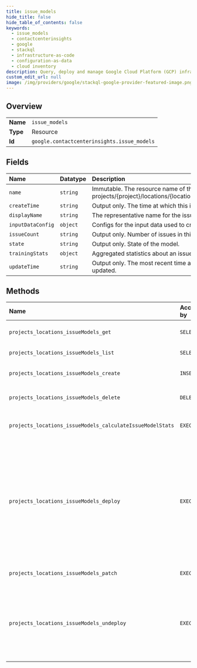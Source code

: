 ```yaml
---
title: issue_models
hide_title: false
hide_table_of_contents: false
keywords:
  - issue_models
  - contactcenterinsights
  - google    
  - stackql
  - infrastructure-as-code
  - configuration-as-data
  - cloud inventory
description: Query, deploy and manage Google Cloud Platform (GCP) infrastructure and resources using SQL
custom_edit_url: null
image: /img/providers/google/stackql-google-provider-featured-image.png
---
```

  
    

## Overview
<table><tbody>
<tr><td><b>Name</b></td><td><code>issue_models</code></td></tr>
<tr><td><b>Type</b></td><td>Resource</td></tr>
<tr><td><b>Id</b></td><td><code>google.contactcenterinsights.issue_models</code></td></tr>
</tbody></table>

## Fields
| Name | Datatype | Description |
|:-----|:---------|:------------|
| `name` | `string` | Immutable. The resource name of the issue model. Format: projects/&#123;project&#125;/locations/&#123;location&#125;/issueModels/&#123;issue_model&#125; |
| `createTime` | `string` | Output only. The time at which this issue model was created. |
| `displayName` | `string` | The representative name for the issue model. |
| `inputDataConfig` | `object` | Configs for the input data used to create the issue model. |
| `issueCount` | `string` | Output only. Number of issues in this issue model. |
| `state` | `string` | Output only. State of the model. |
| `trainingStats` | `object` | Aggregated statistics about an issue model. |
| `updateTime` | `string` | Output only. The most recent time at which the issue model was updated. |
## Methods
| Name | Accessible by | Required Params | Description |
|:-----|:--------------|:----------------|:------------|
| `projects_locations_issueModels_get` | `SELECT` | `issueModelsId, locationsId, projectsId` | Gets an issue model. |
| `projects_locations_issueModels_list` | `SELECT` | `locationsId, projectsId` | Lists issue models. |
| `projects_locations_issueModels_create` | `INSERT` | `locationsId, projectsId` | Creates an issue model. |
| `projects_locations_issueModels_delete` | `DELETE` | `issueModelsId, locationsId, projectsId` | Deletes an issue model. |
| `projects_locations_issueModels_calculateIssueModelStats` | `EXEC` | `issueModelsId, locationsId, projectsId` | Gets an issue model's statistics. |
| `projects_locations_issueModels_deploy` | `EXEC` | `issueModelsId, locationsId, projectsId` | Deploys an issue model. Returns an error if a model is already deployed. An issue model can only be used in analysis after it has been deployed. |
| `projects_locations_issueModels_patch` | `EXEC` | `issueModelsId, locationsId, projectsId` | Updates an issue model. |
| `projects_locations_issueModels_undeploy` | `EXEC` | `issueModelsId, locationsId, projectsId` | Undeploys an issue model. An issue model can not be used in analysis after it has been undeployed. |
